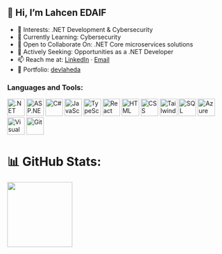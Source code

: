 ## 👋 Hi, I’m Lahcen EDAIF

- 👀 Interests: .NET Development & Cybersecurity
- 🌱 Currently Learning: Cybersecurity
- 💞️ Open to Collaborate On: .NET Core microservices solutions
- 🚀 Actively Seeking: Opportunities as a .NET Developer
- 📫 Reach me at: [LinkedIn](https://linkedin.com/in/lahcen-edaif) · [Email](mailto:dev.lah.eda@gmail.com)
- 🔗 Portfolio: [devlaheda](https://devlaheda.github.io)

### Languages and Tools:
<p align="left">
  <a href="https://dotnet.microsoft.com/" target="_blank"><img src="https://upload.wikimedia.org/wikipedia/commons/7/7d/Microsoft_.NET_logo.svg" alt=".NET" width="40" height="40"/></a> 
  <a href="https://dotnet.microsoft.com/en-us/apps/aspnet" target="_blank"><img src="https://upload.wikimedia.org/wikipedia/commons/e/ee/.NET_Core_Logo.svg" alt="ASP.NET" width="40" height="40"/></a>
  <a href="https://learn.microsoft.com/en-us/dotnet/csharp/" target="_blank"><img src="https://upload.wikimedia.org/wikipedia/commons/4/4f/Csharp_Logo.png" alt="C#" width="40" height="40"/></a> 
  <a href="https://developer.mozilla.org/en-US/docs/Web/JavaScript" target="_blank"><img src="https://www.vectorlogo.zone/logos/javascript/javascript-icon.svg" alt="JavaScript" width="40" height="40"/></a> 
  <a href="https://www.typescriptlang.org/" target="_blank"><img src="https://www.vectorlogo.zone/logos/typescriptlang/typescriptlang-icon.svg" alt="TypeScript" width="40" height="40"/></a> 
  <a href="https://react.dev/" target="_blank"><img src="https://www.vectorlogo.zone/logos/reactjs/reactjs-icon.svg" alt="React" width="40" height="40"/></a>
  <a href="https://developer.mozilla.org/en-US/docs/Web/HTML" target="_blank"><img src="https://www.vectorlogo.zone/logos/w3_html5/w3_html5-icon.svg" alt="HTML" width="40" height="40"/></a>
  <a href="https://developer.mozilla.org/en-US/docs/Web/CSS" target="_blank"><img src="https://www.vectorlogo.zone/logos/w3_css/w3_css-icon.svg" alt="CSS" width="40" height="40"/></a>
  <a href="https://tailwindcss.com/" target="_blank"><img src="https://www.vectorlogo.zone/logos/tailwindcss/tailwindcss-icon.svg" alt="Tailwind CSS" width="40" height="40"/></a>
  <a href="https://www.microsoft.com/en-us/sql-server" target="_blank"><img src="https://www.svgrepo.com/show/303229/microsoft-sql-server-logo.svg" alt="SQL Server" width="40" height="40"/></a>
  <a href="https://azure.microsoft.com/" target="_blank"><img src="https://www.vectorlogo.zone/logos/microsoft_azure/microsoft_azure-icon.svg" alt="Azure" width="40" height="40"/></a>
  <a href="https://visualstudio.microsoft.com/" target="_blank"><img src="https://upload.wikimedia.org/wikipedia/commons/5/5f/Visual_Studio_Logo_%282013-2017%29.svg" alt="Visual Studio" width="40" height="40"/></a>
  <a href="https://git-scm.com/" target="_blank"><img src="https://www.vectorlogo.zone/logos/git-scm/git-scm-icon.svg" alt="Git" width="40" height="40"/></a> 
</p>


# 📊 GitHub Stats:
<p align="centre">
  <img src="https://github-readme-stats.vercel.app/api/top-langs/?username=devlaheda&theme=dark&hide_border=false&include_all_commits=false&count_private=true&layout=compact" height="150"/>
</p>
